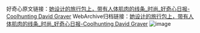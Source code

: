 好奇心原文链接：[她设计的旅行包上，带有人体肌肉的线条_时尚_好奇心日报-Coolhunting David Graver](https://www.qdaily.com/articles/10019.html)
WebArchive归档链接：[她设计的旅行包上，带有人体肌肉的线条_时尚_好奇心日报-Coolhunting David Graver](http://web.archive.org/web/20160503041939/http://www.qdaily.com/articles/10019.html)
![image](http://ww3.sinaimg.cn/large/007d5XDply1g3vhmzdbrgj30u03up1kx)